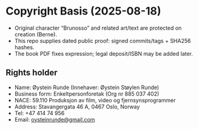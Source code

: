 ﻿# Copyright Basis (2025-08-18)

- Original character “Brunosso” and related art/text are protected on creation (Berne).
- This repo supplies dated public proof: signed commits/tags + SHA256 hashes.
- The book PDF fixes expression; legal deposit/ISBN may be added later.

## Rights holder
- Name: Øystein Runde (Innehaver: Øystein Støylen Runde)
- Business form: Enkeltpersonforetak (Org nr 885 037 402)
- NACE: 59.110 Produksjon av film, video og fjernsynsprogrammer
- Address: Stavangergata 46 A, 0467 Oslo, Norway
- Tel: +47 414 74 956
- Email: oysteinrunde@gmail.com
